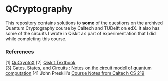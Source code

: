 # QCryptography
This repository contains solutions to **some** of the questions on the archived Quantum Cryptography course by Caltech and TUDelft on edX. It also has some of the circuits I wrote in Qiskit as part of experimentation that I did while completing this course. 

### References 
[1] [QuCryptoX](https://github.com/QuCryptoX)
[2] [Qiskit Textbook](https://qiskit.org/textbook/ch-states/introduction.html)  
[3] [Gates, States, and Circuits : Notes on the circuit model of quantum computation](http://threeplusone.com/gates)
[4] John Preskill's [Course Notes from Caltech CS 219](http://theory.caltech.edu/~preskill/ph219/index.html#lecture)  
